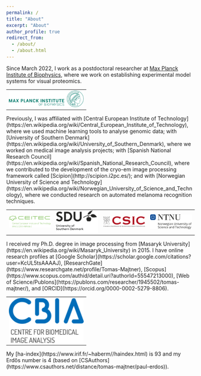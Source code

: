 ```yaml
---
permalink: /
title: "About"
excerpt: "About"
author_profile: true
redirect_from: 
  - /about/
  - /about.html
---
```


Since March 2022, I work as a postdoctoral researcher at [Max Planck Institute of Biophysics](https://en.wikipedia.org/wiki/Max_Planck_Institute_of_Biophysics), where we work on establishing experimental model systems for visual proteomics.
<table style="border: none;">
<tr style="border: none;"> 
<td style="border: none;"><a href="https://www.biophys.mpg.de/en/"><img src="../images/mpi.svg" width="200"></a></td>
</tr>
</table>
Previously, I was affiliated with [Central European Institute of Technology](https://en.wikipedia.org/wiki/Central_European_Institute_of_Technology), where we used machine learning tools to analyse genomic data; with [University of Southern Denmark](https://en.wikipedia.org/wiki/University_of_Southern_Denmark), where we worked on medical image analysis projects; with [Spanish National Research Council](https://en.wikipedia.org/wiki/Spanish_National_Research_Council), where we contributed to the development of the cryo-em image processing framework called [Scipion](http://scipion.i2pc.es/); and with [Norwegian University of Science and Technology](https://en.wikipedia.org/wiki/Norwegian_University_of_Science_and_Technology), where we conducted research on automated melanoma recognition techniques.
<table style="border: none;">
<tr style="border: none;"> 
<td style="border: none;"><a href="https://www.ceitec.eu/"><img src="../images/ceitec.png" width="200"></a></td>
<td style="border: none;"><a href="https://www.sdu.dk/en/"><img src="../images/sdu.png" width="200"></a></td>
<td style="border: none;"><a href="https://www.csic.es/en/"><img src="../images/csic.png" width="200"></a></td>
<td style="border: none;"><a href="https://www.ntnu.edu/"><img src="../images/ntnu.png" width="200"></a></td>
</tr>
</table>
I received my Ph.D. degree in image processing from [Masaryk University](https://en.wikipedia.org/wiki/Masaryk_University) in 2015. I have online research profiles at [Google Scholar](https://scholar.google.com/citations?user=KcUL5tsAAAAJ), [ResearchGate](https://www.researchgate.net/profile/Tomas-Majtner), [Scopus](https://www.scopus.com/authid/detail.uri?authorId=55547213000), [Web of Science/Publons](https://publons.com/researcher/1945502/tomas-majtner/), and [ORCID](https://orcid.org/0000-0002-5279-8806).
<table style="border: none;">
<tr style="border: none;"> 
<td style="border: none;"><a href="https://cbia.fi.muni.cz/"><img src="../images/cbia.png" width="200"></a></td>
</tr>
</table>
My [ha-index](https://www.irif.fr/~haberm//haindex.html) is 93 and my Erdős number is 4 (based on [CSAuthors](https://www.csauthors.net/distance/tomas-majtner/paul-erdos)).
